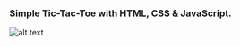 ### Simple Tic-Tac-Toe with HTML, CSS & JavaScript. 

![alt text]([http://url/to/img.png](https://github.com/francomdev/Tic-Tac-Toe-Vanilla/blob/main/assets/tic-tac-toe.png)https://github.com/francomdev/Tic-Tac-Toe-Vanilla/blob/main/assets/tic-tac-toe.png)
